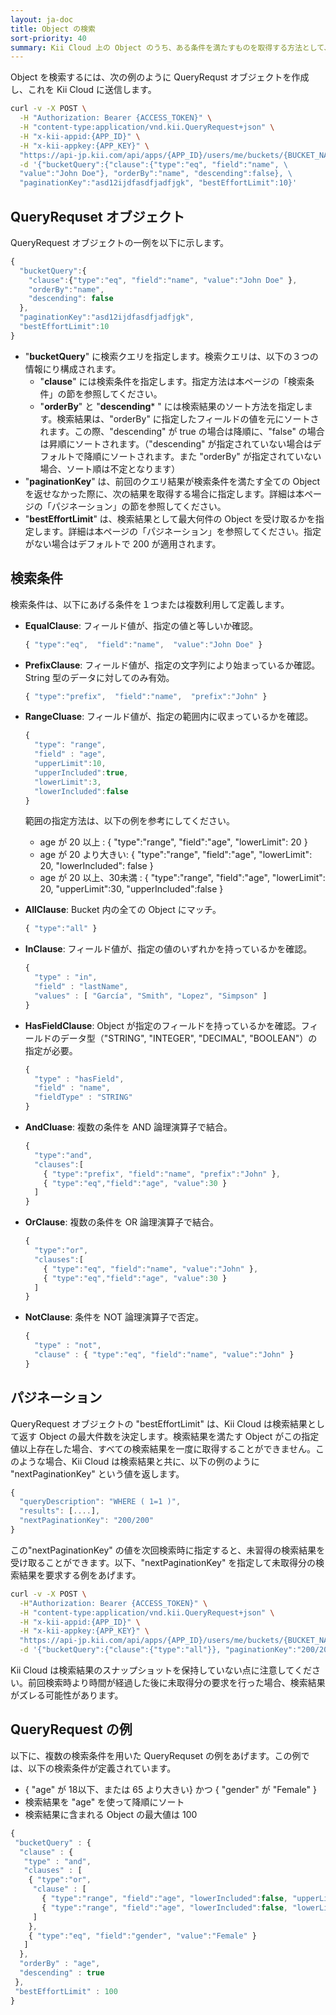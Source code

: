 ```yaml
---
layout: ja-doc
title: Object の検索
sort-priority: 40
summary: Kii Cloud 上の Object のうち、ある条件を満たすものを取得する方法として、Kii Cloud SDK は検索機能を提供しています。この機能を用いると、例えば「Bucket より "count" フィールドの値が10より大きい Object を、フィールド値降順で最大で10個取得」などといった条件が指定可能です。
---
```


Object を検索するには、次の例のように QueryRequst オブジェクトを作成し、これを Kii Cloud に送信します。

```sh
curl -v -X POST \
  -H "Authorization: Bearer {ACCESS_TOKEN}" \
  -H "content-type:application/vnd.kii.QueryRequest+json" \
  -H "x-kii-appid:{APP_ID}" \
  -H "x-kii-appkey:{APP_KEY}" \
  "https://api-jp.kii.com/api/apps/{APP_ID}/users/me/buckets/{BUCKET_NAME}/query" \
  -d '{"bucketQuery":{"clause":{"type":"eq", "field":"name", \
  "value":"John Doe"}, "orderBy":"name", "descending":false}, \
  "paginationKey":"asd12ijdfasdfjadfjgk", "bestEffortLimit":10}'
```

## QueryRequset オブジェクト

QueryRequest オブジェクトの一例を以下に示します。

```javascript
{
  "bucketQuery":{
    "clause":{"type":"eq", "field":"name", "value":"John Doe" },
    "orderBy":"name",
    "descending": false
  },
  "paginationKey":"asd12ijdfasdfjadfjgk",
  "bestEffortLimit":10
}
```

* "**bucketQuery**" に検索クエリを指定します。検索クエリは、以下の３つの情報にり構成されます。
  * "**clause**" には検索条件を指定します。指定方法は本ページの「検索条件」の節を参照してください。
  * "**orderBy**" と "**descending*** " には検索結果のソート方法を指定します。検索結果は、"orderBy" に指定したフィールドの値を元にソートされます。この際、"descending" が true の場合は降順に、"false" の場合は昇順にソートされます。（"descending" が指定されていない場合はデフォルトで降順にソートされます。また "orderBy" が指定されていない場合、ソート順は不定となります）
* "**paginationKey**" は、前回のクエリ結果が検索条件を満たす全ての Object を返せなかった際に、次の結果を取得する場合に指定します。詳細は本ページの「パジネーション」の節を参照してください。
* "**bestEffortLimit**" は、検索結果として最大何件の Object を受け取るかを指定します。詳細は本ページの「パジネーション」を参照してください。指定がない場合はデフォルトで 200 が適用されます。

## 検索条件

検索条件は、以下にあげる条件を１つまたは複数利用して定義します。

* **EqualClause**: フィールド値が、指定の値と等しいか確認。

    ```javascript
    { "type":"eq",  "field":"name",  "value":"John Doe" }
    ```

* **PrefixClause**: フィールド値が、指定の文字列により始まっているか確認。String 型のデータに対してのみ有効。

    ```javascript
    { "type":"prefix",  "field":"name",  "prefix":"John" }
    ```

* **RangeCluase**: フィールド値が、指定の範囲内に収まっているかを確認。

    ```javascript
    {
      "type": "range",
      "field" : "age",
      "upperLimit":10,
      "upperIncluded":true,
      "lowerLimit":3,
      "lowerIncluded":false
    }
    ```

    範囲の指定方法は、以下の例を参考にしてください。
    * age が 20 以上 :  { "type":"range", "field":"age", "lowerLimit": 20 }
    * age が 20 より大きい: { "type":"range", "field":"age", "lowerLimit": 20, "lowerIncluded": false }
    * age が 20 以上、30未満 : { "type":"range", "field":"age", "lowerLimit": 20, "upperLimit":30, "upperIncluded":false }

* **AllClause**: Bucket 内の全ての Object にマッチ。

    ```javascript
    { "type":"all" }
    ```

* **InClause**: フィールド値が、指定の値のいずれかを持っているかを確認。

    ```javascript
    {
      "type" : "in",
      "field" : "lastName",
      "values" : [ "García", "Smith", "Lopez", "Simpson" ]
    }
    ```

* **HasFieldClause**: Object が指定のフィールドを持っているかを確認。フィールドのデータ型（"STRING", "INTEGER", "DECIMAL", "BOOLEAN"）の指定が必要。

    ```javascript
    {
      "type" : "hasField",
      "field" : "name",
      "fieldType" : "STRING"
    }
    ```

* **AndCluase**: 複数の条件を AND 論理演算子で結合。

    ```javascript
    {
      "type":"and",
      "clauses":[
        { "type":"prefix", "field":"name", "prefix":"John" },
        { "type":"eq","field":"age", "value":30 }
      ]
    }
    ```

* **OrClause**: 複数の条件を OR 論理演算子で結合。

    ```javascript
    {
      "type":"or",
      "clauses":[
        { "type":"eq", "field":"name", "value":"John" },
        { "type":"eq","field":"age", "value":30 }
      ]
    }
    ```

* **NotClause**:  条件を NOT 論理演算子で否定。

    ```javascript
    {
      "type" : "not",
      "clause" : { "type":"eq", "field":"name", "value":"John" }
    }
    ```

## パジネーション

QueryRequest オブジェクトの "bestEffortLimit" は、Kii Cloud は検索結果として返す Object の最大件数を決定します。検索結果を満たす Object がこの指定値以上存在した場合、すべての検索結果を一度に取得することができません。このような場合、Kii Cloud は検索結果と共に、以下の例のように "nextPaginationKey" という値を返します。

```javascript
{
  "queryDescription": "WHERE ( 1=1 )",
  "results": [....],
  "nextPaginationKey": "200/200"
}
```

この"nextPaginationKey" の値を次回検索時に指定すると、未習得の検索結果を受け取ることができます。以下、"nextPaginationKey" を指定して未取得分の検索結果を要求する例をあげます。

```sh
curl -v -X POST \
  -H"Authorization: Bearer {ACCESS_TOKEN}" \
  -H "content-type:application/vnd.kii.QueryRequest+json" \
  -H "x-kii-appid:{APP_ID}" \
  -H "x-kii-appkey:{APP_KEY}" \
  "https://api-jp.kii.com/api/apps/{APP_ID}/users/me/buckets/{BUCKET_NAME}/query" \
  -d '{"bucketQuery":{"clause":{"type":"all"}}, "paginationKey":"200/200"}'
```

Kii Cloud は検索結果のスナップショットを保持していない点に注意してください。前回検索時より時間が経過した後に未取得分の要求を行った場合、検索結果がズレる可能性があります。

## QueryRequest の例

以下に、複数の検索条件を用いた QueryRequset の例をあげます。この例では、以下の検索条件が定義されています。

* { "age" が 18以下、または 65 より大きい} かつ { "gender" が "Female" }
* 検索結果を "age" を使って降順にソート
* 検索結果に含まれる Object の最大値は 100

```javascript
{
 "bucketQuery" : {
  "clause" : {
   "type" : "and",
   "clauses" : [
    { "type":"or",
     "clause" : [
       { "type":"range", "field":"age", "lowerIncluded":false, "upperLimit":18, "upperIncluded":true },
       { "type":"range", "field":"age", "lowerIncluded":false, "lowerLimit":65, "upperIncluded":true }
     ]
    },
    { "type":"eq", "field":"gender", "value":"Female" }
   ]
  },
  "orderBy" : "age",
  "descending" : true
 },
 "bestEffortLimit" : 100
}
```
